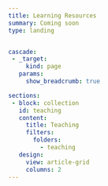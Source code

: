 ```yaml
---
title: Learning Resources
summary: Coming soon
type: landing


cascade:
 - _target:
     kind: page
   params:
     show_breadcrumb: true

sections:
 - block: collection
   id: teaching
   content:
     title: Teaching
     filters:
       folders:
         - teaching
   design:
     view: article-grid
     columns: 2
---
```

